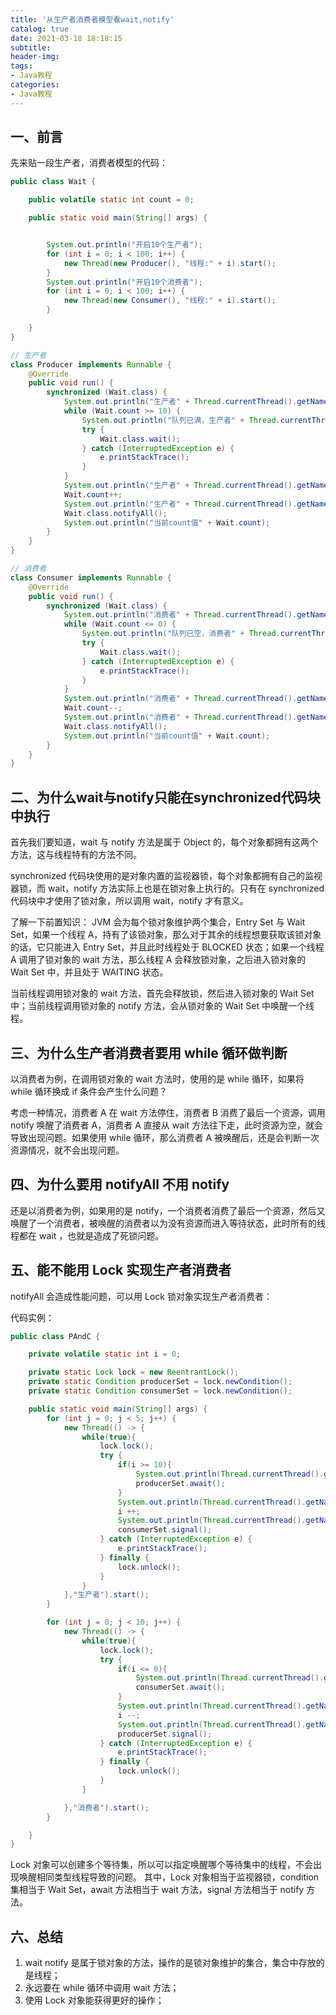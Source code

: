 ```yaml
---
title: '从生产者消费者模型看wait,notify'
catalog: true
date: 2021-03-18 18:18:15
subtitle:
header-img:
tags: 
- Java教程
categories:
- Java教程
---
```


## 一、前言

先来贴一段生产者，消费者模型的代码：

```java
public class Wait {

    public volatile static int count = 0;

    public static void main(String[] args) {


        System.out.println("开启10个生产者");
        for (int i = 0; i < 100; i++) {
            new Thread(new Producer(), "线程:" + i).start();
        }
        System.out.println("开启10个消费者");
        for (int i = 0; i < 100; i++) {
            new Thread(new Consumer(), "线程:" + i).start();
        }

    }
}

// 生产者
class Producer implements Runnable {
    @Override
    public void run() {
        synchronized (Wait.class) {
            System.out.println("生产者" + Thread.currentThread().getName() + "准备生产");
            while (Wait.count >= 10) {
                System.out.println("队列已满，生产者" + Thread.currentThread().getName() + "停止生产");
                try {
                    Wait.class.wait();
                } catch (InterruptedException e) {
                    e.printStackTrace();
                }
            }
            System.out.println("生产者" + Thread.currentThread().getName() + "生产完毕");
            Wait.count++;
            System.out.println("生产者" + Thread.currentThread().getName() + "唤醒其他线程");
            Wait.class.notifyAll();
            System.out.println("当前count值" + Wait.count);
        }
    }
}

// 消费者
class Consumer implements Runnable {
    @Override
    public void run() {
        synchronized (Wait.class) {
            System.out.println("消费者" + Thread.currentThread().getName() + "准备消费");
            while (Wait.count <= 0) {
                System.out.println("队列已空，消费者" + Thread.currentThread().getName() + "停止消费");
                try {
                    Wait.class.wait();
                } catch (InterruptedException e) {
                    e.printStackTrace();
                }
            }
            System.out.println("消费者" + Thread.currentThread().getName() + "消费完毕");
            Wait.count--;
            System.out.println("消费者" + Thread.currentThread().getName() + "唤醒其他线程");
            Wait.class.notifyAll();
            System.out.println("当前count值" + Wait.count);
        }
    }
}
```

## 二、为什么wait与notify只能在synchronized代码块中执行

首先我们要知道，wait 与 notify 方法是属于 Object 的，每个对象都拥有这两个方法，这与线程特有的方法不同。

synchronized 代码块使用的是对象内置的监视器锁，每个对象都拥有自己的监视器锁，而 wait，notify 方法实际上也是在锁对象上执行的。只有在 synchronized 代码块中才使用了锁对象，所以调用 wait，notify 才有意义。

了解一下前置知识：
JVM 会为每个锁对象维护两个集合，Entry Set 与 Wait Set，如果一个线程 A，持有了该锁对象，那么对于其余的线程想要获取该锁对象的话，它只能进入 Entry Set，并且此时线程处于 BLOCKED 状态；如果一个线程 A 调用了锁对象的 wait 方法，那么线程 A 会释放锁对象，之后进入锁对象的 Wait Set 中，并且处于 WAITING 状态。

当前线程调用锁对象的 wait 方法，首先会释放锁，然后进入锁对象的 Wait Set 中；当前线程调用锁对象的 notify 方法，会从锁对象的 Wait Set 中唤醒一个线程。

## 三、为什么生产者消费者要用 while 循环做判断

以消费者为例，在调用锁对象的 wait 方法时，使用的是 while 循环，如果将 while 循环换成 if 条件会产生什么问题？

考虑一种情况，消费者 A 在 wait 方法停住，消费者 B 消费了最后一个资源，调用 notify 唤醒了消费者 A，消费者 A 直接从 wait 方法往下走，此时资源为空，就会导致出现问题。如果使用 while 循环，那么消费者 A 被唤醒后，还是会判断一次资源情况，就不会出现问题。

## 四、为什么要用 notifyAll 不用 notify

还是以消费者为例，如果用的是 notify，一个消费者消费了最后一个资源，然后又唤醒了一个消费者，被唤醒的消费者以为没有资源而进入等待状态，此时所有的线程都在 wait ，也就是造成了死锁问题。

## 五、能不能用 Lock 实现生产者消费者

notifyAll 会造成性能问题，可以用 Lock 锁对象实现生产者消费者：

代码实例：

```Java
public class PAndC {

    private volatile static int i = 0;

    private static Lock lock = new ReentrantLock();
    private static Condition producerSet = lock.newCondition();
    private static Condition consumerSet = lock.newCondition();

    public static void main(String[] args) {
        for (int j = 0; j < 5; j++) {
            new Thread(() -> {
                while(true){
                    lock.lock();
                    try {
                        if(i >= 10){
                            System.out.println(Thread.currentThread().getName() + "等待");
                            producerSet.await();
                        }
                        System.out.println(Thread.currentThread().getName() + "生产");
                        i ++;
                        System.out.println(Thread.currentThread().getName() + "通知其他人");
                        consumerSet.signal();
                    } catch (InterruptedException e) {
                        e.printStackTrace();
                    } finally {
                        lock.unlock();
                    }
                }
            },"生产者").start();
        }

        for (int j = 0; j < 10; j++) {
            new Thread(() -> {
                while(true){
                    lock.lock();
                    try {
                        if(i <= 0){
                            System.out.println(Thread.currentThread().getName() + "等待");
                            consumerSet.await();
                        }
                        System.out.println(Thread.currentThread().getName() + "消费");
                        i --;
                        System.out.println(Thread.currentThread().getName() + "通知其他人");
                        producerSet.signal();
                    } catch (InterruptedException e) {
                        e.printStackTrace();
                    } finally {
                        lock.unlock();
                    }
                }

            },"消费者").start();
        }

    }
}

```

Lock 对象可以创建多个等待集，所以可以指定唤醒哪个等待集中的线程，不会出现唤醒相同类型线程导致的问题。
其中，Lock 对象相当于监视器锁，condition 集相当于 Wait Set，await 方法相当于 wait 方法，signal 方法相当于 notify 方法。

## 六、总结

1. wait notify 是属于锁对象的方法，操作的是锁对象维护的集合，集合中存放的是线程；
2. 永远要在 while 循环中调用 wait 方法；
3. 使用 Lock 对象能获得更好的操作；